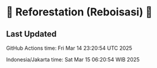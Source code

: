 
# 🌳 Reforestation (Reboisasi) 🌲

## Last Updated

GitHub Actions time: Fri Mar 14 23:20:54 UTC 2025

Indonesia/Jakarta time: Sat Mar 15 06:20:54 WIB 2025
